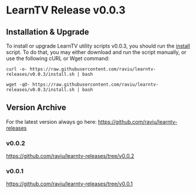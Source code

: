 # LearnTV Release v0.0.3

## Installation & Upgrade 

To install or upgrade LearnTV utility scripts v0.0.3, you should run the [install](https://raw.githubusercontent.com/raviu/learntv-releases/v0.0.3/install.sh) script. To do that, you may either download and run the script manually, or use the following cURL or Wget command:

```
curl -o- https://raw.githubusercontent.com/raviu/learntv-releases/v0.0.3/install.sh | bash
```

```
wget -qO- https://raw.githubusercontent.com/raviu/learntv-releases/v0.0.3/install.sh | bash
```


## Version Archive 

For the latest version always go here: https://github.com/raviu/learntv-releases
### v0.0.2
https://github.com/raviu/learntv-releases/tree/v0.0.2
### v0.0.1
https://github.com/raviu/learntv-releases/tree/v0.0.1

